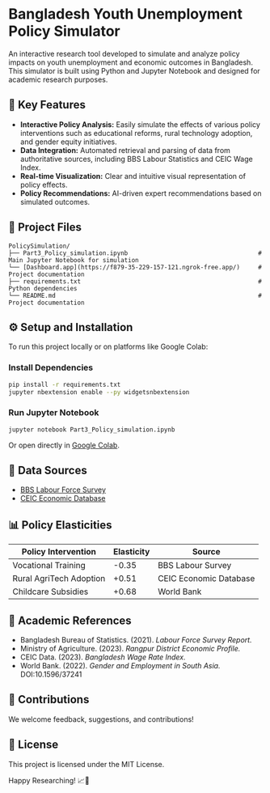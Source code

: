 # Bangladesh Youth Unemployment Policy Simulator

An interactive research tool developed to simulate and analyze policy impacts on youth unemployment and economic outcomes in Bangladesh. This simulator is built using Python and Jupyter Notebook and designed for academic research purposes.

## 🚀 Key Features

- **Interactive Policy Analysis:** Easily simulate the effects of various policy interventions such as educational reforms, rural technology adoption, and gender equity initiatives.
- **Data Integration:** Automated retrieval and parsing of data from authoritative sources, including BBS Labour Statistics and CEIC Wage Index.
- **Real-time Visualization:** Clear and intuitive visual representation of policy effects.
- **Policy Recommendations:** AI-driven expert recommendations based on simulated outcomes.

## 📂 Project Files

```
PolicySimulation/
├── Part3_Policy_simulation.ipynb                                    # Main Jupyter Notebook for simulation
└── [Dashboard.app](https://f879-35-229-157-121.ngrok-free.app/)     # Project documentation
├── requirements.txt                                                 # Python dependencies
└── README.md                                                        # Project documentation
```

## ⚙️ Setup and Installation

To run this project locally or on platforms like Google Colab:

### Install Dependencies

```bash
pip install -r requirements.txt
jupyter nbextension enable --py widgetsnbextension
```

### Run Jupyter Notebook

```bash
jupyter notebook Part3_Policy_simulation.ipynb
```

Or open directly in [Google Colab](https://colab.research.google.com).

## 📖 Data Sources

- [BBS Labour Force Survey](https://bbs.portal.gov.bd)
- [CEIC Economic Database](https://www.ceicdata.com)

## 📊 Policy Elasticities

| Policy Intervention       | Elasticity | Source |
|---------------------------|------------|--------|
| Vocational Training       | -0.35      | BBS Labour Survey |
| Rural AgriTech Adoption   | +0.51      | CEIC Economic Database |
| Childcare Subsidies       | +0.68      | World Bank |

## 📝 Academic References

- Bangladesh Bureau of Statistics. (2021). *Labour Force Survey Report.*
- Ministry of Agriculture. (2023). *Rangpur District Economic Profile.*
- CEIC Data. (2023). *Bangladesh Wage Rate Index.*
- World Bank. (2022). *Gender and Employment in South Asia.* DOI:10.1596/37241

## 🤝 Contributions

We welcome feedback, suggestions, and contributions!

## 📜 License

This project is licensed under the MIT License.

Happy Researching! 📈🚀

